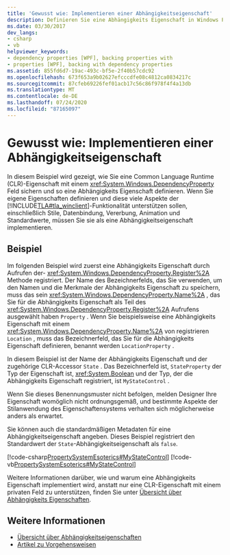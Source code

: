 ```yaml
---
title: 'Gewusst wie: Implementieren einer Abhängigkeitseigenschaft'
description: Definieren Sie eine Abhängigkeits Eigenschaft in Windows Presentation Foundation, indem Sie eine Common Language Runtime Eigenschaft mit einem DependencyProperty-Feld unterstützen.
ms.date: 03/30/2017
dev_langs:
- csharp
- vb
helpviewer_keywords:
- dependency properties [WPF], backing properties with
- properties [WPF], backing with dependency properties
ms.assetid: 855fd6d7-19ac-493c-bf5e-2f40b57cdc92
ms.openlocfilehash: 673f653a9b02627efcccdfe08c4812ca0834217c
ms.sourcegitcommit: 87cfeb69226fef01acb17c56c86f978f4f4a13db
ms.translationtype: MT
ms.contentlocale: de-DE
ms.lasthandoff: 07/24/2020
ms.locfileid: "87165097"
---
```

# <a name="how-to-implement-a-dependency-property"></a>Gewusst wie: Implementieren einer Abhängigkeitseigenschaft
In diesem Beispiel wird gezeigt, wie Sie eine Common Language Runtime (CLR)-Eigenschaft mit einem <xref:System.Windows.DependencyProperty> Feld sichern und so eine Abhängigkeits Eigenschaft definieren. Wenn Sie eigene Eigenschaften definieren und diese viele Aspekte der [!INCLUDE[TLA#tla_winclient](../../../../includes/tlasharptla-winclient-md.md)]-Funktionalität unterstützen sollen, einschließlich Stile, Datenbindung, Vererbung, Animation und Standardwerte, müssen Sie sie als eine Abhängigkeitseigenschaft implementieren.  
  
## <a name="example"></a>Beispiel  
 Im folgenden Beispiel wird zuerst eine Abhängigkeits Eigenschaft durch Aufrufen der- <xref:System.Windows.DependencyProperty.Register%2A> Methode registriert. Der Name des Bezeichnerfelds, das Sie verwenden, um den Namen und die Merkmale der Abhängigkeits Eigenschaft zu speichern, muss das sein <xref:System.Windows.DependencyProperty.Name%2A> , das Sie für die Abhängigkeits Eigenschaft als Teil des <xref:System.Windows.DependencyProperty.Register%2A> Aufrufens ausgewählt haben `Property` . Wenn Sie beispielsweise eine Abhängigkeits Eigenschaft mit einem <xref:System.Windows.DependencyProperty.Name%2A> von registrieren `Location` , muss das Bezeichnerfeld, das Sie für die Abhängigkeits Eigenschaft definieren, benannt werden `LocationProperty` .  
  
 In diesem Beispiel ist der Name der Abhängigkeits Eigenschaft und der zugehörige CLR-Accessor `State` . Das Bezeichnerfeld ist, `StateProperty` der Typ der Eigenschaft ist, <xref:System.Boolean> und der Typ, der die Abhängigkeits Eigenschaft registriert, ist `MyStateControl` .  
  
 Wenn Sie dieses Benennungsmuster nicht befolgen, melden Designer Ihre Eigenschaft womöglich nicht ordnungsgemäß, und bestimmte Aspekte der Stilanwendung des Eigenschaftensystems verhalten sich möglicherweise anders als erwartet.  
  
 Sie können auch die standardmäßigen Metadaten für eine Abhängigkeitseigenschaft angeben. Dieses Beispiel registriert den Standardwert der `State`-Abhängigkeitseigenschaft als `false`.  
  
 [!code-csharp[PropertySystemEsoterics#MyStateControl](~/samples/snippets/csharp/VS_Snippets_Wpf/PropertySystemEsoterics/CSharp/SDKSampleLibrary/class1.cs#mystatecontrol)]
 [!code-vb[PropertySystemEsoterics#MyStateControl](~/samples/snippets/visualbasic/VS_Snippets_Wpf/PropertySystemEsoterics/visualbasic/sdksamplelibrary/class1.vb#mystatecontrol)]  
  
 Weitere Informationen darüber, wie und warum eine Abhängigkeits Eigenschaft implementiert wird, anstatt nur eine CLR-Eigenschaft mit einem privaten Feld zu unterstützen, finden Sie unter [Übersicht über Abhängigkeits Eigenschaften](dependency-properties-overview.md).  
  
## <a name="see-also"></a>Weitere Informationen

- [Übersicht über Abhängigkeitseigenschaften](dependency-properties-overview.md)
- [Artikel zu Vorgehensweisen](properties-how-to-topics.md)
